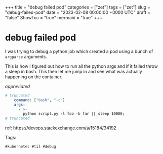 +++
title = "debug failed pod"
categories = ["zet"]
tags = ["zet"]
slug = "debug-failed-pod"
date = "2023-02-08 00:00:00 +0000 UTC"
draft = "false"
ShowToc = "true"
mermaid = "true"
+++

# debug failed pod

I was trying to debug a python job which created a pod using
a bunch of `argparse` arguments.

This is how I figured out how to run all the python args and if
it failed throw a sleep in bash. This then let me jump in 
and see what was actually happening on the container.

*appreviated*

```yaml
# truncated
    command: ["bash", "-c"]
    args:
      - >-
        python script.py -l foo -b far || sleep 10000;
# truncated
```

ref: https://devops.stackexchange.com/a/15184/34192

Tags:

    #kubernetes #til #debug

